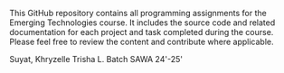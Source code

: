 This GitHub repository contains all programming assignments for the Emerging Technologies course. 
It includes the source code and related documentation for each project and task completed during the course. 
Please feel free to review the content and contribute where applicable.

Suyat, Khryzelle Trisha L.
Batch SAWA  24'-25'
